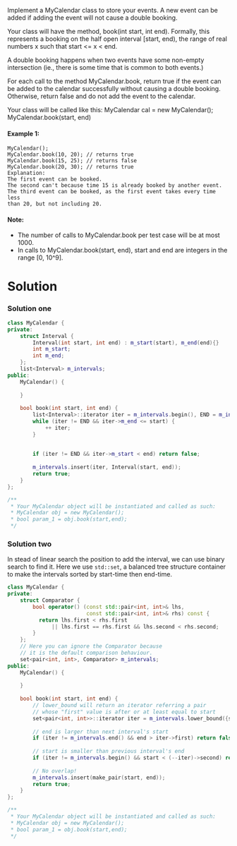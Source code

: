 Implement a MyCalendar class to store your events. A new event can be added if adding the event will not cause a double booking.

Your class will have the method, book(int start, int end). Formally, this represents a booking on the half open interval [start, end), the range of real numbers x such that start <= x < end.

A double booking happens when two events have some non-empty intersection (ie., there is some time that is common to both events.)

For each call to the method MyCalendar.book, return true if the event can be added to the calendar successfully without causing a double booking. Otherwise, return false and do not add the event to the calendar.

Your class will be called like this: MyCalendar cal = new MyCalendar(); MyCalendar.book(start, end)

#### Example 1:

```
MyCalendar();
MyCalendar.book(10, 20); // returns true
MyCalendar.book(15, 25); // returns false
MyCalendar.book(20, 30); // returns true
Explanation: 
The first event can be booked. 
The second can't because time 15 is already booked by another event.
The third event can be booked, as the first event takes every time less 
than 20, but not including 20.
```

#### Note:

* The number of calls to MyCalendar.book per test case will be at most 1000.
* In calls to MyCalendar.book(start, end), start and end are integers in the range [0, 10^9].

# Solution

### Solution one

```cpp
class MyCalendar {
private:
    struct Interval {
        Interval(int start, int end) : m_start(start), m_end(end){}
        int m_start;
        int m_end;
    };
    list<Interval> m_intervals;
public:
    MyCalendar() {
        
    }
    
    bool book(int start, int end) {
        list<Interval>::iterator iter = m_intervals.begin(), END = m_intervals.end();
        while (iter != END && iter->m_end <= start) {
            ++ iter;
        }
        
        
        if (iter != END && iter->m_start < end) return false;
        
        m_intervals.insert(iter, Interval(start, end));
        return true;
    }
};

/**
 * Your MyCalendar object will be instantiated and called as such:
 * MyCalendar obj = new MyCalendar();
 * bool param_1 = obj.book(start,end);
 */
```

### Solution two

In stead of linear search the position to add the interval, we can use binary search to find it.
Here we use ```std::set```, a balanced tree structure container to make the intervals sorted by start-time then end-time. 

```cpp
class MyCalendar {
private:
    struct Comparator {
        bool operator() (const std::pair<int, int>& lhs,
                         const std::pair<int, int>& rhs) const {
          return lhs.first < rhs.first 
              || lhs.first == rhs.first && lhs.second < rhs.second;
        }
    };
    // Here you can ignore the Comparator because 
    // it is the default comparison behaviour.
    set<pair<int, int>, Comparator> m_intervals;
public:
    MyCalendar() {
        
    }
    
    bool book(int start, int end) {
        // lower_bound will return an iterator referring a pair 
        // whose "first" value is after or at least equal to start
        set<pair<int, int>>::iterator iter = m_intervals.lower_bound({start, end});
        
        // end is larger than next interval's start
        if (iter != m_intervals.end() && end > iter->first) return false;
        
        // start is smaller than previous interval's end
        if (iter != m_intervals.begin() && start < (--iter)->second) return false;
        
        // No overlap!
        m_intervals.insert(make_pair(start, end));
        return true;
    }
};

/**
 * Your MyCalendar object will be instantiated and called as such:
 * MyCalendar obj = new MyCalendar();
 * bool param_1 = obj.book(start,end);
 */
```

